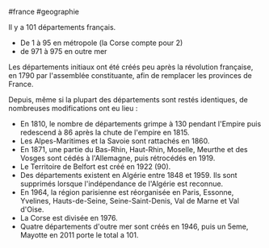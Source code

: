 #france #geographie 

Il y a 101 départements français.
- De 1 à 95 en métropole (la Corse compte pour 2)
- de 971 à 975 en outre mer

Les départements initiaux ont été créés peu après la révolution française, en 1790 par l'assemblée constituante, afin de remplacer les provinces de France.

Depuis, même si la plupart des départements sont restés identiques, de nombreuses modifications ont eu lieu :
- En 1810, le nombre de départements grimpe à 130 pendant l'Empire puis redescend à 86 après la chute de l'empire en 1815.
- Les Alpes-Maritimes et la Savoie sont rattachés en 1860.
- En 1871, une partie du Bas-Rhin, Haut-Rhin, Moselle, Meurthe et des Vosges sont cédés à l'Allemagne, puis rétrocédés en 1919. 
- Le Territoire de Belfort est créé en 1922 (90).
- Des départements existent en Algérie entre 1848 et 1959. Ils sont supprimés lorsque l'indépendance de l'Algérie est reconnue.
- En 1964, la région parisienne est réorganisée en Paris, Essonne, Yvelines, Hauts-de-Seine, Seine-Saint-Denis, Val de Marne et Val d'Oise.
- La Corse est divisée en 1976.
- Quatre départements d'outre mer sont créés en 1946, puis un 5eme, Mayotte en 2011 porte le total a 101.
